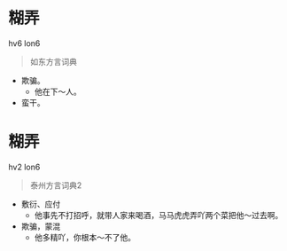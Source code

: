 # 糊弄
hv6 lon6
> 如东方言词典
- 欺骗。
  - 他在下～人。
- 蛮干。


# 糊弄
hv2 lon6
> 泰州方言词典2
- 敷衍、应付
  - 他事先不打招呼，就带人家来喝酒，马马虎虎弄吖两个菜把他～过去啊。
- 欺骗，蒙混
  - 他多精吖，你根本～不了他。